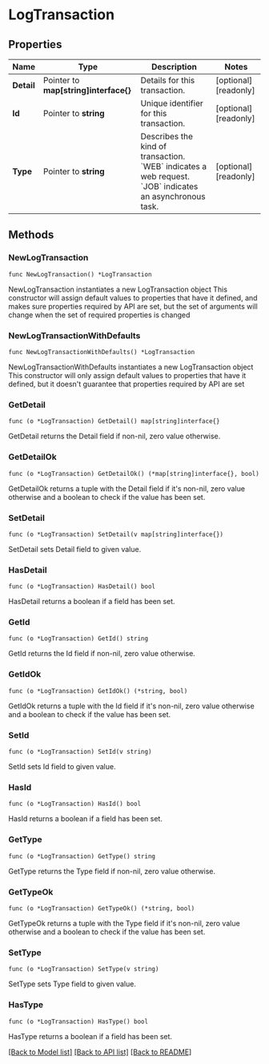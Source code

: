# LogTransaction

## Properties

Name | Type | Description | Notes
------------ | ------------- | ------------- | -------------
**Detail** | Pointer to **map[string]interface{}** | Details for this transaction. | [optional] [readonly] 
**Id** | Pointer to **string** | Unique identifier for this transaction. | [optional] [readonly] 
**Type** | Pointer to **string** | Describes the kind of transaction. &#x60;WEB&#x60; indicates a web request. &#x60;JOB&#x60; indicates an asynchronous task. | [optional] [readonly] 

## Methods

### NewLogTransaction

`func NewLogTransaction() *LogTransaction`

NewLogTransaction instantiates a new LogTransaction object
This constructor will assign default values to properties that have it defined,
and makes sure properties required by API are set, but the set of arguments
will change when the set of required properties is changed

### NewLogTransactionWithDefaults

`func NewLogTransactionWithDefaults() *LogTransaction`

NewLogTransactionWithDefaults instantiates a new LogTransaction object
This constructor will only assign default values to properties that have it defined,
but it doesn't guarantee that properties required by API are set

### GetDetail

`func (o *LogTransaction) GetDetail() map[string]interface{}`

GetDetail returns the Detail field if non-nil, zero value otherwise.

### GetDetailOk

`func (o *LogTransaction) GetDetailOk() (*map[string]interface{}, bool)`

GetDetailOk returns a tuple with the Detail field if it's non-nil, zero value otherwise
and a boolean to check if the value has been set.

### SetDetail

`func (o *LogTransaction) SetDetail(v map[string]interface{})`

SetDetail sets Detail field to given value.

### HasDetail

`func (o *LogTransaction) HasDetail() bool`

HasDetail returns a boolean if a field has been set.

### GetId

`func (o *LogTransaction) GetId() string`

GetId returns the Id field if non-nil, zero value otherwise.

### GetIdOk

`func (o *LogTransaction) GetIdOk() (*string, bool)`

GetIdOk returns a tuple with the Id field if it's non-nil, zero value otherwise
and a boolean to check if the value has been set.

### SetId

`func (o *LogTransaction) SetId(v string)`

SetId sets Id field to given value.

### HasId

`func (o *LogTransaction) HasId() bool`

HasId returns a boolean if a field has been set.

### GetType

`func (o *LogTransaction) GetType() string`

GetType returns the Type field if non-nil, zero value otherwise.

### GetTypeOk

`func (o *LogTransaction) GetTypeOk() (*string, bool)`

GetTypeOk returns a tuple with the Type field if it's non-nil, zero value otherwise
and a boolean to check if the value has been set.

### SetType

`func (o *LogTransaction) SetType(v string)`

SetType sets Type field to given value.

### HasType

`func (o *LogTransaction) HasType() bool`

HasType returns a boolean if a field has been set.


[[Back to Model list]](../README.md#documentation-for-models) [[Back to API list]](../README.md#documentation-for-api-endpoints) [[Back to README]](../README.md)


